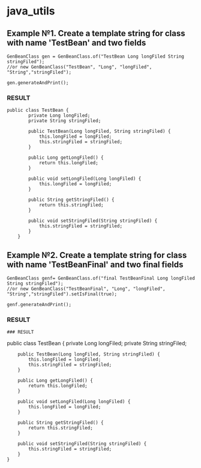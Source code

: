 # java_utils


## Example №1. Create a template string for class with name 'TestBean' and two fields
```
GenBeanClass gen = GenBeanClass.of("TestBean Long longFiled String stringFiled");
//or new GenBeanClass("TestBean", "Long", "longFiled", "String","stringFiled"); 

gen.generateAndPrint();
```
### RESULT
```
public class TestBean {
		private Long longFiled;
		private String stringFiled;

		public TestBean(Long longFiled, String stringFiled) {
			this.longFiled = longFiled;
			this.stringFiled = stringFiled;
		}

		public Long getLongFiled() {
			return this.longFiled;
		}

		public void setLongFiled(Long longFiled) {
			this.longFiled = longFiled;
		}

		public String getStringFiled() {
			return this.stringFiled;
		}

		public void setStringFiled(String stringFiled) {
			this.stringFiled = stringFiled;
		}
	}
```

## Example №2.  Create a template string for class with name 'TestBeanFinal' and two final fields
```
GenBeanClass genf= GenBeanClass.of("final TestBeanFinal Long longFiled String stringFiled");
//or new GenBeanClass("TestBeanFinal", "Long", "longFiled", "String","stringFiled").setIsFinal(true);

genf.generateAndPrint();
```
### RESULT
```
### RESULT
```
public class TestBean {
		private Long longFiled;
		private String stringFiled;

		public TestBean(Long longFiled, String stringFiled) {
			this.longFiled = longFiled;
			this.stringFiled = stringFiled;
		}

		public Long getLongFiled() {
			return this.longFiled;
		}

		public void setLongFiled(Long longFiled) {
			this.longFiled = longFiled;
		}

		public String getStringFiled() {
			return this.stringFiled;
		}

		public void setStringFiled(String stringFiled) {
			this.stringFiled = stringFiled;
		}
	}
```
```
